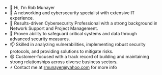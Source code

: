 - 👋 Hi, I’m Rob Munayer
- 👀 A networking and cybersecurity specialist with extensive IT experience.
- 🌱 Results-driven Cybersecurity Professional with a strong background in Network Support and Project Management. 
- 💞️ Proven ability to safeguard critical systems and data through advanced security measures. 
- 📫 Skilled in analyzing vulnerabilities, implementing robust security protocols, and providing solutions to mitigate risks. 
- 😄 Customer-focused with a track record of building and maintaining strong relationships across diverse business sectors.
- ⚡ Contact me at rmunayer@yahoo.com for more info

<!---
rob-munayer/rob-munayer is a ✨ special ✨ repository because its `README.md` (this file) appears on your GitHub profile.
You can click the Preview link to take a look at your changes.
--->
